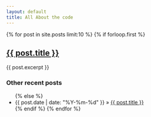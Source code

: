 ```yaml
---
layout: default
title: All About the code
---
```


<div class="hero display-grid">
<div class="posts display-grid">
  {% for post in site.posts limit:10 %}
    {% if forloop.first %}
     <article>
     <h2><a href="{{ post.url }}">{{ post.title }}</a></h2>
      {{ post.excerpt }}
      </article>
      <section>
      <h3>Other recent posts</h3>
      <ul>
      {% else %}
      <li><span>{{ post.date | date: "%Y-%m-%d" }}</span> &raquo; <a href="{{ post.url }}">{{ post.title }}</a></li>
    {% endif %}
  {% endfor %}
  </ul>
  </section>
</div>
